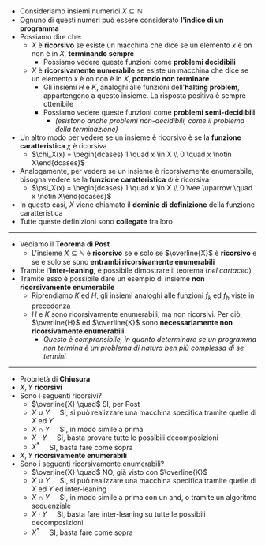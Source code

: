 + Consideriamo insiemi numerici $X \subseteq \mathbb{N}$ 
+ Ognuno di questi numeri può essere considerato **l'indice di un programma**
+ Possiamo dire che:
	+ $X$ è **ricorsivo** se esiste un macchina che dice se un elemento $x$ è on non è in $X$, **terminando sempre**
		+ Possiamo vedere queste funzioni come **problemi decidibili**
	+ $X$ è **ricorsivamente numerabile** se esiste un macchina che dice se un elemento $x$ è on non è in $X$, **potendo non terminare**
		+ Gli insiemi $H$ e $K$, analoghi alle funzioni dell'**halting problem**, appartengono a questo insieme. La risposta positiva è sempre ottenibile
		+ Possiamo vedere queste funzioni come **problemi semi-decidibili**
			+ *(esistono anche problemi non-decidibili, come il problema della terminazione)*
+ Un altro modo per vedere se un insieme è ricorsivo è se la **funzione caratteristica** $\chi$ è ricorsiva
	+ $\chi_X(x) = \begin{dcases} 1 \quad x \in X \\ 0 \quad x \notin X\end{dcases}$ 
+ Analogamente, per vedere se un insieme è ricorsivamente enumerabile, bisogna vedere se la **funzione caratteristica** $\psi$ è ricorsiva
	+ $\psi_X(x) = \begin{dcases} 1 \quad x \in X \\ 0 \vee \uparrow \quad x \notin X\end{dcases}$
+ In questo casi, $X$ viene chiamato il **dominio di definizione** della funzione caratteristica
+ Tutte queste definizioni sono **collegate** fra loro
---
+ Vediamo il **Teorema di Post**
	+ L'insieme $X \subseteq \mathbb{N}$ è **ricorsivo** se e solo se $\overline{X}$ è **ricorsivo** e se e solo se sono **entrambi ricorsivamente enumerabili**
+ Tramite l'**inter-leaning**, è possibile dimostrare il teorema (*nel cartaceo*)
+ Tramite esso è possibile dare un esempio di insieme **non ricorsivamente enumerabile**
	+ Riprendiamo $K$ ed $H$, gli insiemi analoghi alle funzioni $f_k$ ed $f_h$ viste in precedenza
	+ $H$ e $K$ sono ricorsivamente enumerabili, ma non ricorsivi. Per ciò, $\overline{H}$ ed $\overline{K}$ sono **necessariamente non ricorsivamente enumerabili**
		+ *Questo è comprensibile, in quanto determinare se un programma non termina è un problema di natura ben più complessa di se termini*
----
+ Proprietà di **Chiusura**
+ $X, Y$ **ricorsivi**
+ Sono i seguenti ricorsivi?
	+ $\overline{X} \quad$ SI, per Post
	+ $X \cup Y\quad$ SI, si può realizzare una macchina specifica tramite quelle di $X$ ed $Y$ 
	+ $X \cap Y \quad$ SI, in modo simile a prima
	+ $X \cdot Y \quad$ SI, basta provare tutte le possibili decomposizioni
	+ $X^* \quad$ SI, basta fare come sopra
+  $X, Y$ **ricorsivamente enumerabili**
+ Sono i seguenti ricorsivamente enumerabili?
	+ $\overline{X} \quad$ NO, già visto con $\overline{K}$
	+ $X \cup Y\quad$ SI, si può realizzare una macchina specifica tramite quelle di $X$ ed $Y$ ed inter-leaning
	+ $X \cap Y \quad$ SI, in modo simile a prima con un and, o tramite un algoritmo sequenziale
	+ $X \cdot Y \quad$ SI, basta fare inter-leaning su tutte le possibili decomposizioni
	+ $X^* \quad$ SI, basta fare come sopra